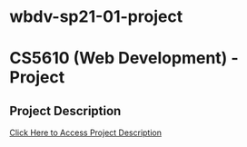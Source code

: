 # wbdv-sp21-01-project

<h1>CS5610 (Web Development) - Project</h1>

<h2>Project Description</h2>

[Click Here to Access Project Description](https://docs.google.com/document/d/1vLYUszSv0T_UrVTtkw2SX4_aZxhqMX4q371GbSD__vA/edit?usp=sharing)